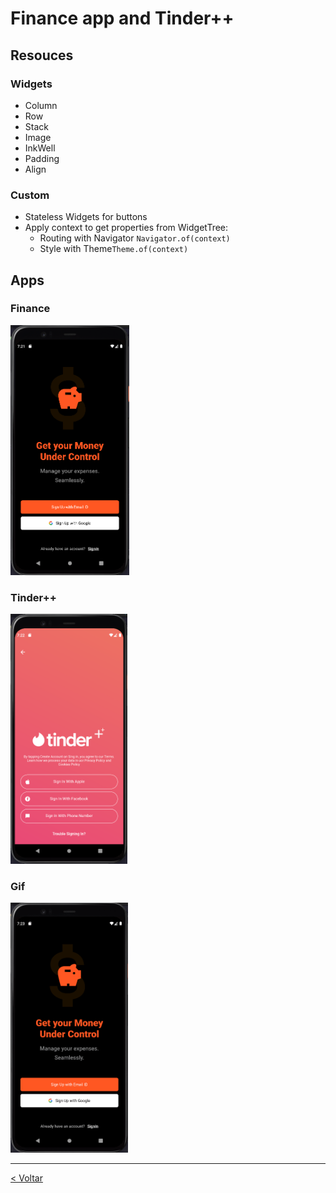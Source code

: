 # Finance app and Tinder++

## Resouces
### Widgets
- Column
- Row
- Stack
- Image
- InkWell
- Padding
- Align

### Custom
- Stateless Widgets for buttons
- Apply context to get properties from WidgetTree:
  - Routing with Navigator `Navigator.of(context)`
  - Style with Theme`Theme.of(context)`


## Apps
### Finance

<img src="./assets/finance.png" height="400px"/>

### Tinder++
<img src="./assets/tinder.png" height="400px"/>

### Gif
<img src="./assets/apps.gif" height="400px"/>

---

[< Voltar](../README.md)

